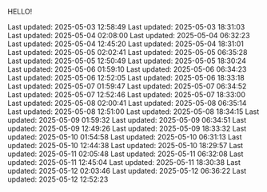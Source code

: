 HELLO!

Last updated: 2025-05-03 12:58:49
Last updated: 2025-05-03 18:31:03
Last updated: 2025-05-04 02:08:00
Last updated: 2025-05-04 06:32:23
Last updated: 2025-05-04 12:45:20
Last updated: 2025-05-04 18:31:01
Last updated: 2025-05-05 02:02:41
Last updated: 2025-05-05 06:35:28
Last updated: 2025-05-05 12:50:49
Last updated: 2025-05-05 18:30:24
Last updated: 2025-05-06 01:59:10
Last updated: 2025-05-06 06:34:23
Last updated: 2025-05-06 12:52:05
Last updated: 2025-05-06 18:33:18
Last updated: 2025-05-07 01:59:47
Last updated: 2025-05-07 06:34:52
Last updated: 2025-05-07 12:52:46
Last updated: 2025-05-07 18:33:00
Last updated: 2025-05-08 02:00:41
Last updated: 2025-05-08 06:35:14
Last updated: 2025-05-08 12:51:00
Last updated: 2025-05-08 18:34:15
Last updated: 2025-05-09 01:59:32
Last updated: 2025-05-09 06:34:51
Last updated: 2025-05-09 12:49:26
Last updated: 2025-05-09 18:33:32
Last updated: 2025-05-10 01:54:58
Last updated: 2025-05-10 06:31:13
Last updated: 2025-05-10 12:44:38
Last updated: 2025-05-10 18:29:57
Last updated: 2025-05-11 02:05:48
Last updated: 2025-05-11 06:32:08
Last updated: 2025-05-11 12:45:04
Last updated: 2025-05-11 18:30:38
Last updated: 2025-05-12 02:03:46
Last updated: 2025-05-12 06:36:22
Last updated: 2025-05-12 12:52:23
